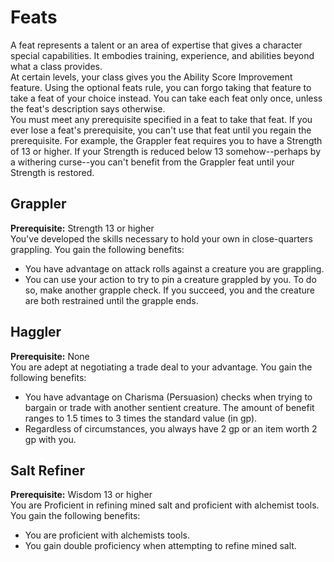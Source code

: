# Feats 
A feat represents a talent or an area of expertise that gives a character special capabilities. It embodies training, experience, and abilities beyond what a class provides.    
At certain levels, your class gives you the Ability Score Improvement feature. Using the optional feats rule, you can forgo taking that feature to take a feat of your choice instead. You can take each feat only once, unless the feat's description says otherwise.    
You must meet any prerequisite specified in a feat to take that feat. If you ever lose a feat's prerequisite, you can't use that feat until you regain the prerequisite. For example, the Grappler feat requires you to have a Strength of 13 or higher. If your Strength is reduced below 13 somehow--perhaps by a withering curse--you can't benefit from the Grappler feat until your Strength is restored.

## Grappler 
**Prerequisite:** Strength 13 or higher    
You've developed the skills necessary to hold your own in close-quarters grappling. You gain the following benefits:

* You have advantage on attack rolls against a creature you are grappling.
* You can use your action to try to pin a creature grappled by you. To do so, make another grapple check. If you succeed, you and the creature are both restrained until the grapple ends.

## Haggler

**Prerequisite:** None    
You are adept at negotiating a trade deal to your advantage. You gain the following benefits:

* You have advantage on Charisma (Persuasion) checks when trying to bargain or trade with another sentient creature. The amount of benefit ranges to 1.5 times to 3 times the standard value (in gp).
* Regardless of circumstances, you always have 2 gp or an item worth 2 gp with you.

## Salt Refiner

**Prerequisite:** Wisdom 13 or higher    
You are Proficient in refining mined salt and proficient with alchemist tools. You gain the following benefits:

* You are proficient with alchemists tools.
* You gain double proficiency when attempting to refine mined salt.